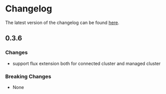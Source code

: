 # Changelog

The latest version of the changelog can be found [here](https://github.com/Azure/bicep-registry-modules/blob/main/avm/res/kubernetes-configuration/flux-configuration/CHANGELOG.md).

## 0.3.6

### Changes

- support flux extension both for connected cluster and managed cluster

### Breaking Changes

- None
